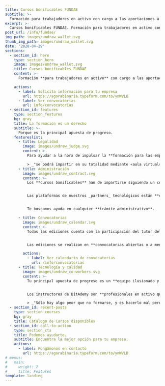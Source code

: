 ```yaml
---
title: Cursos bonificables FUNDAE
subtitle: >-
  Formación para trabajadores en activo con cargo a las aportaciones a la seguridad social.
excerpt: >-
  Cursos bonificables FUNDAE. Formación para trabajadores en activo con cargo a las aportaciones a la seguridad social.
post_url: /info/fundae/
img_path: images/undraw_wallet.svg
thumb_img_path: images/undraw_wallet.svg
date: '2020-04-29'
sections:
  - section_id: hero
    type: section_hero
    image: images/undraw_wallet.svg
    title: Cursos bonificables FUNDAE
    content: >-
      Formación **para trabajadores en activo** con cargo a las aportaciones previas a la seguridad social española.

    actions:
      - label: Solicita información para tu empresa
        url: https://agorabinaria.typeform.com/to/ymWVLB
      - label: Ver convocatorias
        url: info/convocatorias
  - section_id: features
    type: section_features
    bg: gray
    title: La formación es un derecho
    subtitle: >-
      Porque es la principal apuesta de progreso.
    featureslist:
      - title: Legalidad
        image: images/undraw_judge.svg
        content: >-
          Para ayudar a la hora de impulsar la **formación para las empresas de España**, el BOE del pasado 17/04 de 2020 concluyen que:

          > _"se podrá impartir en su totalidad mediante «aula virtual», considerándose en todo caso como formación presencial"._ 📖 BOE 17/04 de 2020
      - title: Administración
        image: images/undraw_contract.svg
        content: >-
          Los **cursos bonificables** han de impartirse siguiendo un conjunto de normas estrictas.


          Las plataformas de nuestros _partners_ tecnológicos están **certificadas** y cumplen con todos los requisitos


          Te buscamos ayuda en cualquier **trámite administrativo**.

      - title: Convocatorias
        image: images/undraw_calendar.svg
        content: >-
          Todas las ediciones cuenta con la participación del tutor del curso. Están **sujetas a calendarios con plazas** limitadas.


          Las ediciones se realizan en **convocatorias abiertas o a medida** para tu empresa.

        actions:
          - label: Ver calendario de convocatorias
            url: /info/convocatorias
      - title: Tecnología y calidad
        image: images/undraw_co-workers.svg
        content: >-
          Tu principal apuesta de progreso es un **equipo ilusionado y capacitado**; un buen equipo es la clave de un buen desarrollo.


          Los instructores de BitAdemy son **profesionales en activo que transmiten su experiencia real** a los alumnos.

          > _"Sólo hay algo peor que no formarse, y es hacerlo mal perdiendo el tiempo."_
  - section_id: recent-posts
    type: section_courses
    bg: gray
    title: Catálogo de Cursos disponibles
  - section_id: call-to-action
    type: section_cta
    title: Podemos ayudarte.
    subtitle: Encuentra la mejor opción para tu empresa.
    actions:
      - label: Pongámonos en contacto
        url: https://agorabinaria.typeform.com/to/ymWVLB
# menus:
#   main:
#     weight: 2
#     title: Features
template: landing
---
```

